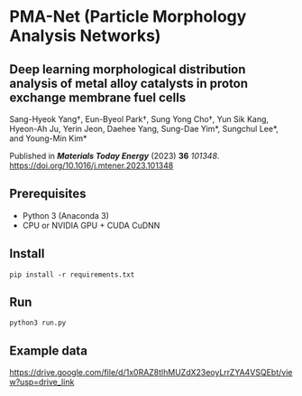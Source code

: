 # PMA-Net (Particle Morphology Analysis Networks)

## Deep learning morphological distribution analysis of metal alloy catalysts in proton exchange membrane fuel cells 

Sang-Hyeok Yang†, Eun-Byeol Park†, Sung Yong Cho†, Yun Sik Kang, Hyeon-Ah Ju, Yerin Jeon, Daehee Yang, Sung-Dae Yim*, Sungchul Lee*, and Young-Min Kim*

Published in ___Materials Today Energy___ (2023) **36** *101348*. https://doi.org/10.1016/j.mtener.2023.101348


## Prerequisites

- Python 3 (Anaconda 3)
- CPU or NVIDIA GPU + CUDA CuDNN

## Install

```
pip install -r requirements.txt
```

## Run

```
python3 run.py
```


## Example data

https://drive.google.com/file/d/1x0RAZ8tlhMUZdX23eoyLrrZYA4VSQEbt/view?usp=drive_link

